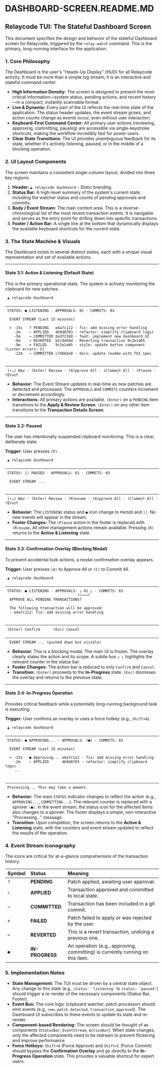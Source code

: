 # DASHBOARD-SCREEN.README.MD

## Relaycode TUI: The Stateful Dashboard Screen

This document specifies the design and behavior of the stateful Dashboard screen for Relaycode, triggered by the `relay watch` command. This is the primary, long-running interface for the application.

### 1. Core Philosophy

The Dashboard is the user's "Heads-Up Display" (HUD) for all Relaycode activity. It must be more than a simple log stream; it is an interactive and stateful command center.

-   **High Information Density:** The screen is designed to present the most critical information—system status, pending actions, and recent history—in a compact, instantly scannable format.
-   **Live & Dynamic:** Every part of the UI reflects the real-time state of the application. The status header updates, the event stream grows, and action counts change as events occur, even without user interaction.
-   **Keyboard-First Command Center:** All primary user actions (reviewing, approving, committing, pausing) are accessible via single-keystroke shortcuts, making the workflow incredibly fast for power users.
-   **Clear State Transitions:** The UI provides unambiguous feedback for its state, whether it's actively listening, paused, or in the middle of a blocking operation.

### 2. UI Layout Components

The screen maintains a consistent single-column layout, divided into three key regions:

1.  **Header:** `▲ relaycode dashboard` - Static branding.
2.  **Status Bar:** A high-level summary of the system's current state, including the watcher status and counts of pending approvals and commits.
3.  **Body / Event Stream:** The main content area. This is a reverse-chronological list of the most recent transaction events. It is navigable and serves as the entry point for drilling down into specific transactions.
4.  **Footer / Action Bar:** A single line at the bottom that dynamically displays the available keyboard shortcuts for the current state.

### 3. The State Machine & Visuals

The Dashboard exists in several distinct states, each with a unique visual representation and set of available actions.

---

#### **State 3.1: Active & Listening (Default State)**

This is the primary operational state. The system is actively monitoring the clipboard for new patches.

```
 ▲ relaycode dashboard
 ──────────────────────────────────────────────────────────────────────────────
 STATUS: ● LISTENING · APPROVALS: 01 · COMMITS: 03

  EVENT STREAM (Last 15 minutes)

  > -15s   ? PENDING   e4a7c112 · fix: add missing error handling
    -2m    ✓ APPLIED   4b9d8f03 · refactor: simplify clipboard logic
    -5m    → COMMITTED 8a3f21b8 · feat: implement new dashboard UI
    -8m    ↩ REVERTED  b2c9e04d · Reverting transaction 9c2e1a05
    -9m    ✗ FAILED    9c2e1a05 · style: update button component (Linter errors: 5)
    -12m   → COMMITTED c7d6b5e0 · docs: update readme with TUI spec

 ──────────────────────────────────────────────────────────────────────────────
 (↑↓) Nav · (Enter) Review · (A)pprove All · (C)ommit All · (P)ause · (Q)uit
```
-   **Behavior:** The Event Stream updates in real-time as new patches are detected and processed. The `APPROVALS` and `COMMITS` counters increment or decrement accordingly.
-   **Interactions:** All primary actions are available. `(Enter)` on a `PENDING` item transitions to the **Apply & Review Screen**. `(Enter)` on any other item transitions to the **Transaction Details Screen**.

---

#### **State 3.2: Paused**

The user has intentionally suspended clipboard monitoring. This is a clear, deliberate state.

**Trigger:** User presses `(P)`.

```
 ▲ relaycode dashboard
 ──────────────────────────────────────────────────────────────────────────────
 STATUS: || PAUSED · APPROVALS: 01 · COMMITS: 03

  EVENT STREAM ...

 ──────────────────────────────────────────────────────────────────────────────
 (↑↓) Nav · (Enter) Review · (R)esume · (A)pprove All · (C)ommit All · (Q)uit
```
-   **Behavior:** The `LISTENING` status and `●` icon change to `PAUSED` and `||`. No new events will appear in the stream.
-   **Footer Changes:** The `(P)ause` action in the footer is replaced with `(R)esume`. All other management actions remain available. Pressing `(R)` returns to the **Active & Listening** state.

---

#### **State 3.3: Confirmation Overlay (Blocking Modal)**

To prevent accidental bulk actions, a modal confirmation overlay appears.

**Trigger:** User presses `(A)` to Approve All or `(C)` to Commit All.

```
 ▲ relaycode dashboard
 ──────────────────────────────────────────────────────────────────────────────
 STATUS: ● LISTENING · APPROVALS: ┌ 01 ┐ · COMMITS: 03
                                 └────┘
  APPROVE ALL PENDING TRANSACTIONS?

  The following transaction will be approved:
  - e4a7c112: fix: add missing error handling

 ──────────────────────────────────────────────────────────────────────────────
 (Enter) Confirm      (Esc) Cancel
 ──────────────────────────────────────────────────────────────────────────────
  EVENT STREAM ... (pushed down but visible)
```
-   **Behavior:** This is a blocking modal. The main UI is frozen. The overlay clearly states the action and its scope. A subtle box `┌ ┐` highlights the relevant counter in the status bar.
-   **Footer Changes:** The action bar is reduced to only `Confirm` and `Cancel`.
-   **Transition:** `(Enter)` proceeds to the **In-Progress** state. `(Esc)` dismisses the overlay and returns to the previous state.

---

#### **State 3.4: In-Progress Operation**

Provides critical feedback while a potentially long-running background task is executing.

**Trigger:** User confirms an overlay or uses a force hotkey (e.g., `Shift+A`).

```
 ▲ relaycode dashboard
 ──────────────────────────────────────────────────────────────────────────────
 STATUS: ● APPROVING... · APPROVALS: (●) · COMMITS: 03

  EVENT STREAM (Last 15 minutes)

  > -15s   ● Approving... e4a7c112 · fix: add missing error handling
    -2m    ✓ APPLIED      4b9d8f03 · refactor: simplify clipboard logic
    ...

 ──────────────────────────────────────────────────────────────────────────────
 Processing... This may take a moment.
```
-   **Behavior:** The main `STATUS` indicator changes to reflect the action (e.g., `APPROVING...`, `COMMITTING...`). The relevant counter is replaced with a spinner `(●)`. In the event stream, the status icon for the affected items also changes to a spinner. The footer displays a simple, non-interactive "Processing..." message.
-   **Transition:** Upon completion, the screen returns to the **Active & Listening** state, with the counters and event stream updated to reflect the results of the operation.

### 4. Event Stream Iconography

The icons are critical for at-a-glance comprehension of the transaction history.

| Symbol | Status | Meaning |
| :--- | :--- | :--- |
| `?` | **PENDING** | Patch applied, awaiting user approval. |
| `✓` | **APPLIED** | Transaction approved and committed to local state. |
| `→` | **COMMITTED** | Transaction has been included in a git commit. |
| `✗` | **FAILED** | Patch failed to apply or was rejected by the user. |
| `↩` | **REVERTED** | This is a revert transaction, undoing a previous one. |
| `●` | **IN-PROGRESS** | An operation (e.g., approving, committing) is currently running on this item. |

### 5. Implementation Notes

-   **State Management:** The TUI must be driven by a central state object. Any change to this state (e.g., `status: 'listening'` to `status: 'paused'`) should trigger a re-render of the necessary components (Status Bar, Footer).
-   **Event Bus:** The core logic (clipboard watcher, patch processor) should emit events (e.g., `new_patch_detected`, `transaction_approved`). The Dashboard UI subscribes to these events to update its state and re-render.
-   **Component-based Rendering:** The screen should be thought of as components (`StatusBar`, `EventStream`, `ActionBar`). When state changes, only the affected components need to be redrawn to prevent flickering and improve performance.
-   **Force Hotkeys:** `Shift+A` (Force Approve) and `Shift+C` (Force Commit) should bypass the **Confirmation Overlay** and go directly to the **In-Progress Operation** state. This provides a valuable shortcut for expert users.

